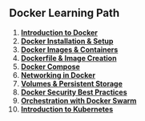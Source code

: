 
## Docker Learning Path

1. **[Introduction to Docker](LINK_TO_REPO)**
2. **[Docker Installation & Setup](LINK_TO_REPO)**
3. **[Docker Images & Containers](LINK_TO_REPO)**
4. **[Dockerfile & Image Creation](LINK_TO_REPO)**
5. **[Docker Compose](LINK_TO_REPO)**
6. **[Networking in Docker](LINK_TO_REPO)**
7. **[Volumes & Persistent Storage](LINK_TO_REPO)**
8. **[Docker Security Best Practices](LINK_TO_REPO)**
9. **[Orchestration with Docker Swarm](LINK_TO_REPO)**
10. **[Introduction to Kubernetes](LINK_TO_REPO)**


